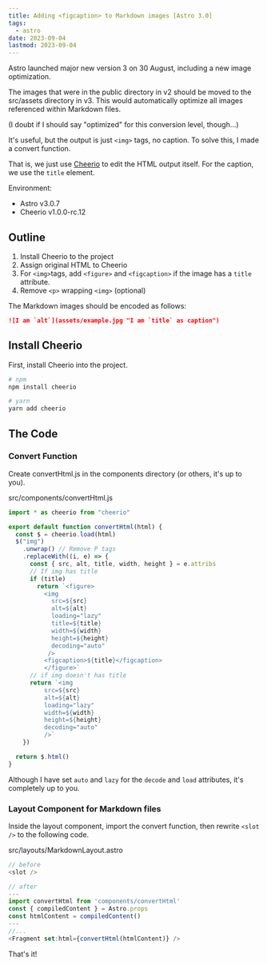```yaml
---
title: Adding <figcaption> to Markdown images [Astro 3.0]
tags:
  - astro
date: 2023-09-04
lastmod: 2023-09-04
---
```


Astro launched major new version 3 on 30 August, including a new image optimization.

The images that were in the public directory in v2 should be moved to the src/assets directory in v3. This would automatically optimize all images referenced within Markdown files.

(I doubt if I should say "optimized" for this conversion level, though...)

It's useful, but the output is just `<img>` tags, no caption. To solve this, I made a convert function.

That is, we just use [Cheerio](https://cheerio.js.org/) to edit the HTML output itself. For the caption, we use the `title` element.

Environment:

- Astro v3.0.7
- Cheerio v1.0.0-rc.12

## Outline

1. Install Cheerio to the project
2. Assign original HTML to Cheerio
3. For `<img>`tags, add `<figure>` and `<figcaption>` if the image has a `title` attribute.
4. Remove `<p>` wrapping `<img>` (optional)

The Markdown images should be encoded as follows:

```md
![I am `alt`](assets/example.jpg "I am `title` as caption")
```

## Install Cheerio

First, install Cheerio into the project.

```bash
# npm
npm install cheerio

# yarn
yarn add cheerio
```

## The Code

### Convert Function

Create convertHtml.js in the components directory (or others, it's up to you).

<div class="filename">src/components/convertHtml.js</div>

```js
import * as cheerio from "cheerio"

export default function convertHtml(html) {
  const $ = cheerio.load(html)
  $("img")
    .unwrap() // Remove P tags
    .replaceWith((i, e) => {
      const { src, alt, title, width, height } = e.attribs
      // If img has title
      if (title)
        return `<figure>
          <img
            src=${src}
            alt=${alt}
            loading="lazy"
            title=${title}
            width=${width}
            height=${height}
            decoding="auto"
           />
          <figcaption>${title}</figcaption>
          </figure>`
      // if img doesn't has title
      return `<img
          src=${src}
          alt=${alt}
          loading="lazy"
          width=${width}
          height=${height} 
          decoding="auto"
          />`
    })

  return $.html()
}
```

Although I have set `auto` and `lazy` for the `decode` and `load` attributes, it's completely up to you.

### Layout Component for Markdown files

Inside the layout component, import the convert function, then rewrite `<slot />` to the following code.

<div class="filename">src/layouts/MarkdownLayout.astro</div>

```js
// before
<slot />

// after
---
import convertHtml from 'components/convertHtml'
const { compiledContent } = Astro.props
const htmlContent = compiledContent()
---
//...
<Fragment set:html={convertHtml(htmlContent)} />
```

That's it!
